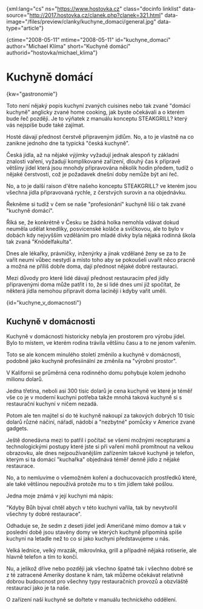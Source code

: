 
{xml:lang="cs" ns="https://www.hostovka.cz" class="docinfo linklist" data-source="http://2017.hostovka.cz/clanek.php?clanek=321.html" data-image="/files/preview/clanky/kuchyne_domaci/general.jpg" data-type="article"}

{ctime="2008-05-11" mtime="2008-05-11" id="kuchyne\_domaci" author="Michael Klíma" short="Kuchyně domácí" authorid="hostovka/michael\_klima"}

# Kuchyně domácí

<!-- generated attribute kw by user_udpatekw.sh on 2020-04-25, do not edit -->

{kw="gastronomie"}

Toto není nějaký popis kuchyní zvaných cuisines nebo tak zvané "domácí kuchyně" anglicky zvané home cooking, jak byste očekávali a o kterém bude řeč později. Je to výňatek z manuálu konceptu STEAKGRILL? který vás nejspíše bude také zajímat.

Hosté dávají přednost čerstvě připraveným jídlům. No, a to je vlastně na co zanikne jednoho dne ta typická "česká kuchyně".

Česká jídla, až na nějaké výjimky vyžadují jednak alespoň ty základní znalosti vaření, vyžadují komplikované zařízení, dlouhý čas k přípravě většiny jídel která jsou mnohdy připravována několik hodin předem, tudíž o nějaké čerstvosti, což je požadavek dnešní doby nemůže být ani řeč.

No, a to je další raison d'être našeho konceptu STEAKGRILL? ve kterém jsou všechna jídla připravovaná rychle, z čerstvých surovin a na objednávku.

Řekněme si tudíž v čem se naše "profesionání" kuchyně liší o tak zvané "kuchyně domácí".

Říká se, že konkrétně v Česku se žádná holka nemohla vdávat dokud neuměla udělat knedlíky, posvícenské koláče a svíčkovou, ale to bylo v dobách kdy nejvyšším vzděláním pro mladé dívky byla nějaká rodinná škola tak zvaná "Knödelfakulta".

Dnes ale lékařky, právničky, inženýrky a jinak vzdělané ženy se za to že vařit neumí vůbec nestydí a místo toho aby se pokoušeli uvařit něco pracně a možná ne příliš dobře doma, dají přednost nějaké dobré restauraci.

Mezi důvody pro které lidé dávají přednost restauracím před jídly připravenými doma může patřit i to, že si lidé dnes umí již spočítat, že některá jídla nemohou připravit doma laciněji i kdyby vařit uměli.

{id="kuchyne\_v\_domacnosti"}

## Kuchyně v domácnosti

Kuchyně v domácnosti historicky nebyla jen prostorem pro výrobu jídel. Bylo to místem, ve kterém rodina trávila většinu času a to ne jenom vařením.

Toto se ale koncem minulého století změnilo a kuchyně v domácnosti, podobně jako kuchyně profesiinální ze změnila na "výrobní prostor".

V Kalifornii se průměrná cena rodinného domu pohybuje kolem jednoho milionu dolarů.

Jedna třetina, neboli asi 300 tisíc dolarů je cena kuchyně ve které je téměř vše co je v moderní kuchyni potřeba takže mnohá taková kuchyně si s restaurační kuchyní v ničem nezadá.

Potom ale ten majitel si do té kuchyně nakoupí za takových dobrých 10 tisíc dolarů různé náčiní, nářadí, nádobí a "nezbytné" pomůcky v Americe zvané gadgets.

Ještě donedávna mezi to patřil i počítač se všemi možnými recepturami a technologickými postupy které jste si při vaření mohli promítnout na velkou obrazovku, ale dnes nejpoužívanějším zařízením takové kuchyně je telefon, kterým si ta domácí "kuchařka" objednává téměř denně jídlo z nějaké restaurace.

No, a to nemluvíme o všemožném koření a dochucovacích prostředků které, ale také většinou nepoužívá protože mu to s tím jídlem také pošlou.

Jedna moje známá v její kuchyni má nápis:

"Kdyby Bůh býval chtěl abych v této kuchyni vařila, tak by nevytvořil všechny ty dobré restaurace".

Odhaduje se, že sedm z deseti jídel jedí Američané mimo domov a tak v poslední době jsou stavěny domy ve kterých kuchyně připomíná spíše kuchyni na letadle než to co si jako kuchyni představujeme u nás.

Velká lednice, velký mrazák, mikrovlnka, grill a případně nějaká rotiserie, ale hlavně telefon a tím to končí.

Nu, a jelikož dříve nebo později jak všechno špatné tak i všechno dobré se z té zatracené Ameriky dostane k nám, tak můžeme očekávat relativně dobrou budoucnost pro všechny typy restauračních provozů a obzvláště restaurací jako je ta naše.

O zařízení naší kuchyně se dořtete v manuálu technického oddělení.

